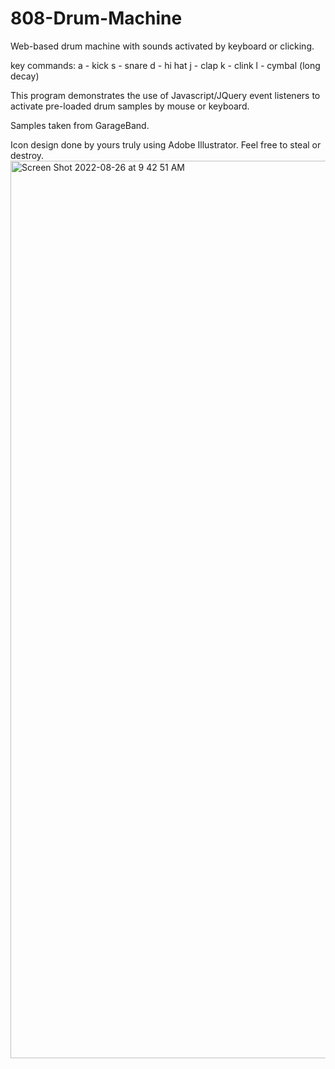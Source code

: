 # 808-Drum-Machine
Web-based drum machine with sounds activated by keyboard or clicking.

key commands:
a - kick
s - snare
d - hi hat
j - clap
k - clink
l - cymbal (long decay)

This program demonstrates the use of Javascript/JQuery event listeners to activate pre-loaded drum samples by mouse or keyboard. 

Samples taken from GarageBand.

Icon design done by yours truly using Adobe Illustrator. Feel free to steal or destroy. <img width="1436" alt="Screen Shot 2022-08-26 at 9 42 51 AM" src="https://user-images.githubusercontent.com/97214702/186942828-b80d2d72-632a-414f-a68f-48f290d1d509.png">
